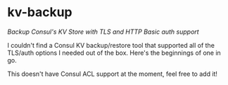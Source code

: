 # kv-backup
_Backup Consul's KV Store with TLS and HTTP Basic auth support_

I couldn't find a Consul KV backup/restore tool that supported all of the TLS/auth options I needed out of the box.  Here's the beginnings of one in go.

This doesn't have Consul ACL support at the moment, feel free to add it!
